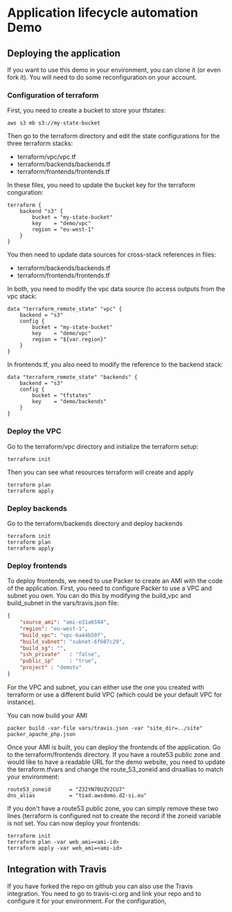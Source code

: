 # Application lifecycle automation Demo

## Deploying the application

If you want to use this demo in your environment, you can clone it (or even fork it). You will need to do some reconfiguration on your account.

### Configuration of terraform

First, you need to create a bucket to store your tfstates:
```
aws s3 mb s3://my-state-bucket
```

Then go to the terraform directory and edit the state configurations for the three terraform stacks:
- terraform/vpc/vpc.tf
- terraform/backends/backends.tf
- terraform/frontends/frontends.tf

In these files, you need to update the bucket key for the terraform conguration:
```hcl
terraform {
    backend "s3" {
        bucket = "my-state-bucket"
        key    = "demo/vpc"
        region = "eu-west-1"
    }
}
```

You then need to update data sources for cross-stack references in files:
- terraform/backends/backends.tf
- terraform/frontends/frontends.tf

In both, you need to modify the vpc data source (to access outputs from the vpc stack:
```hcl
data "terraform_remote_state" "vpc" {
    backend = "s3"
    config {
        bucket = "my-state-bucket"
        key    = "demo/vpc"
        region = "${var.region}"
    }
}
```

In frontends.tf, you also need to modify the reference to the backend stack:
```hcl
data "terraform_remote_state" "backends" {
    backend = "s3"
    config {
        bucket = "tfstates"
        key    = "demo/backends"
    }
}
```

### Deploy the VPC
Go to the terraform/vpc directory and initialize the terraform setup:
```
terraform init
```
Then you can see what resources terraform will create and apply
```
terraform plan
terraform apply
```

### Deploy backends
Go to the terraform/backends directory and deploy backends
```
terraform init
terraform plan
terraform apply
```

### Deploy frontends
To deploy frontends, we need to use Packer to create an AMI with the code of the application.
First, you need to configure Packer to use a VPC and subnet you own. You can do this by modifying the build_vpc and build_subnet in the vars/travis.json file:
```json
{
    "source_ami": "ami-e31a6594",
    "region": "eu-west-1",
    "build_vpc": "vpc-6a44b50f",
    "build_subnet": "subnet-6f607c29",
    "build_sg": "",
    "ssh_private"   : "false",
    "public_ip"     : "true",
    "project" : "demotv"
}
```
For the VPC and subnet, you can either use the one you created with terraform or use a different build VPC (which could be your default VPC for instance).

You can now build your AMI
```
packer build -var-file vars/travis.json -var "site_dir=../site" packer_apache_php.json
```

Once your AMI is built, you can deploy the frontends of the application. Go to the terraform/frontends directory. If you have a route53 public zone and would like to have a readable URL for the demo website, you need to update the terraform.tfvars and change the route_53_zoneid and dnsallias to match your environment:
```
route53_zoneid      = "Z32YN70UZV2CU7"
dns_alias           = "tiad.awsdemo.d2-si.eu"
```
If you don't have a route53 public zone, you can simply remove these two lines (terraform is configured not to create the record if the zoneid variable is not set. You can now deploy your frontends:
```
terraform init
terraform plan -var web_ami=<ami-id>
terraform apply -var web_ami=<ami-id>
```

## Integration with Travis

If you have forked the repo on github you can also use the Travis integration. You need to go to travis-ci.org and link your repo and to configure it for your environment. For the configuration, 

